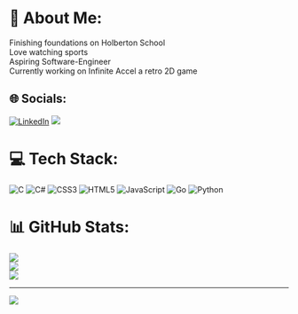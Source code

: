 # 💫 About Me:
Finishing foundations on Holberton School<br>Love watching sports<br>Aspiring Software-Engineer<br>Currently working on Infinite Accel a retro 2D game


## 🌐 Socials:
[![LinkedIn](https://img.shields.io/badge/LinkedIn-%230077B5.svg?logo=linkedin&logoColor=white)](https://linkedin.com/in/jaime-diaz-07bab323a) 
<a href='./Resume Jaime Diaz.pdf'><img src="https://img.shields.io/badge/RESUME-blue?style=for-the-badge"></a>

# 💻 Tech Stack:
![C](https://img.shields.io/badge/c-%2300599C.svg?style=for-the-badge&logo=c&logoColor=white) ![C#](https://img.shields.io/badge/c%23-%23239120.svg?style=for-the-badge&logo=c-sharp&logoColor=white) ![CSS3](https://img.shields.io/badge/css3-%231572B6.svg?style=for-the-badge&logo=css3&logoColor=white) ![HTML5](https://img.shields.io/badge/html5-%23E34F26.svg?style=for-the-badge&logo=html5&logoColor=white) ![JavaScript](https://img.shields.io/badge/javascript-%23323330.svg?style=for-the-badge&logo=javascript&logoColor=%23F7DF1E) ![Go](https://img.shields.io/badge/go-%2300ADD8.svg?style=for-the-badge&logo=go&logoColor=white) ![Python](https://img.shields.io/badge/python-3670A0?style=for-the-badge&logo=python&logoColor=ffdd54)
# 📊 GitHub Stats:
![](https://github-readme-stats.vercel.app/api?username=jaimeBalseiro&theme=dark&hide_border=false&include_all_commits=false&count_private=false)<br/>
![](https://github-readme-streak-stats.herokuapp.com/?user=jaimeBalseiro&theme=dark&hide_border=false)<br/>
![](https://github-readme-stats.vercel.app/api/top-langs/?username=jaimeBalseiro&theme=dark&hide_border=false&include_all_commits=false&count_private=false&layout=compact)

---
[![](https://visitcount.itsvg.in/api?id=jaimeBalseiro&icon=0&color=0)](https://visitcount.itsvg.in)

<!-- Proudly created with GPRM ( https://gprm.itsvg.in ) -->
